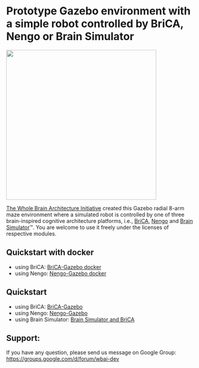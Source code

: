 # Prototype Gazebo environment with a simple robot controlled by BriCA, Nengo or Brain Simulator

<img src="https://cloud.githubusercontent.com/assets/1708549/13484633/fd0aa402-e142-11e5-8b4a-cd4be83954e4.png" width=400/>

[The Whole Brain Architecture Initiative](http://wba-initiative.org/en/) created this Gazebo radial 8-arm maze environment where a simulated robot is controlled by one of three brain-inspired cognitive architecture platforms, i.e., [BriCA](http://wba-initiative.org/wiki/en/brica), [Nengo](http://www.nengo.ca) and [Brain Simulator](http://www.goodai.com/#!brain-simulator/c81c)™.  You are welcome to use it freely under the licenses of respective modules.

## Quickstart with docker

 - using BriCA: [BriCA-Gazebo docker](/docker/brica_gazebo)
 - using Nengo: [Nengo-Gazebo docker](/docker/nengo_gazebo)

## Quickstart

 - using BriCA: [BriCA-Gazebo](/examples/brica_agent)
 - using Nengo: [Nengo-Gazebo](/examples/nengo_agent)
 - using Brain Simulator: [Brain Simulator and BriCA](examples/brainsimulator_agent)

## Support:
If you have any question, please send us message on Google Group:  
https://groups.google.com/d/forum/wbai-dev
